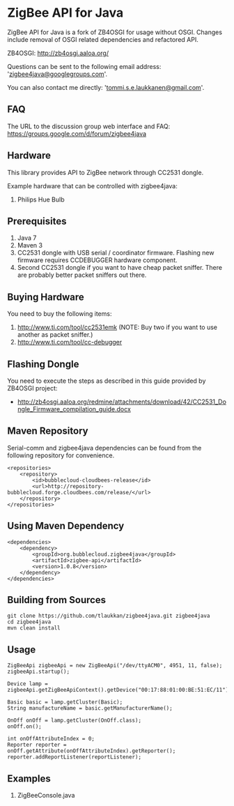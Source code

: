 ZigBee API for Java
===================

ZigBee API for Java is a fork of ZB4OSGI for usage without OSGI. Changes include removal of OSGI related dependencies
and refactored API.

ZB4OSGI: http://zb4osgi.aaloa.org/

Questions can be sent to the following email address: 'zigbee4java@googlegroups.com'.

You can also contact me directly: 'tommi.s.e.laukkanen@gmail.com'.

FAQ
---

The URL to the discussion group web interface and FAQ: https://groups.google.com/d/forum/zigbee4java

Hardware
--------

This library provides API to ZigBee network through CC2531 dongle.

Example hardware that can be controlled with zigbee4java:

1. Philips Hue Bulb

Prerequisites
-------------

1. Java 7
2. Maven 3
3. CC2531 dongle with USB serial / coordinator firmware. Flashing new firmware requires CCDEBUGGER hardware component.
4. Second CC2531 dongle if you want to have cheap packet sniffer. There are probably better packet sniffers out there.

Buying Hardware
---------------

You need to buy the following items:

1. http://www.ti.com/tool/cc2531emk (NOTE: Buy two if you want to use another as packet sniffer.)
2. http://www.ti.com/tool/cc-debugger

Flashing Dongle
---------------

You need to execute the steps as described in this guide provided by ZB4OSGI project:

* http://zb4osgi.aaloa.org/redmine/attachments/download/42/CC2531_Dongle_Firmware_compilation_guide.docx

Maven Repository
----------------

Serial-comm and zigbee4java dependencies can be found from the following repository for convenience.

```
<repositories>
    <repository>
        <id>bubblecloud-cloudbees-release</id>
        <url>http://repository-bubblecloud.forge.cloudbees.com/release/</url>
    </repository>
</repositories>
```

Using Maven Dependency
----------------------

```
<dependencies>
    <dependency>
        <groupId>org.bubblecloud.zigbee4java</groupId>
        <artifactId>zigbee-api</artifactId>
        <version>1.0.8</version>
    </dependency>
</dependencies>
```

Building from Sources
---------------------

```
git clone https://github.com/tlaukkan/zigbee4java.git zigbee4java
cd zigbee4java
mvn clean install
```

Usage
-----

```
ZigBeeApi zigbeeApi = new ZigBeeApi("/dev/ttyACM0", 4951, 11, false);
zigbeeApi.startup();

Device lamp = zigbeeApi.getZigBeeApiContext().getDevice("00:17:88:01:00:BE:51:EC/11");

Basic basic = lamp.getCluster(Basic);
String manufactureName = basic.getManufacturerName();

OnOff onOff = lamp.getCluster(OnOff.class);
onOff.on();

int onOffAttributeIndex = 0;
Reporter reporter = onOff.getAttribute(onOffAttributeIndex).getReporter();
reporter.addReportListener(reportListener);
```

Examples
--------

1. ZigBeeConsole.java
